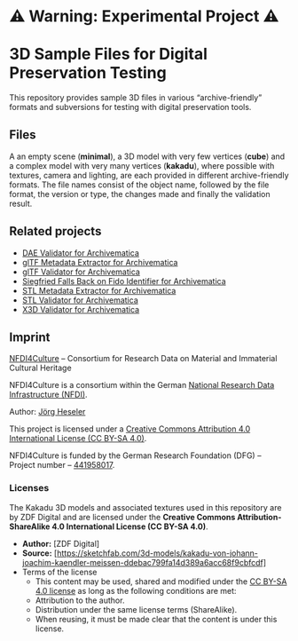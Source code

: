 # ⚠️ Warning: Experimental Project ⚠️<br><br>3D Sample Files for Digital Preservation Testing

This repository provides sample 3D files in various “archive-friendly” formats and subversions for testing with digital preservation tools.

## Files

A an empty scene (**minimal**), a 3D model with very few vertices (**cube**) and a complex model with very many vertices (**kakadu**), where possible with textures, camera and lighting, are each provided in different archive-friendly formats. The file names consist of the object name, followed by the file format, the version or type, the changes made and finally the validation result.

## Related projects

- [DAE Validator for Archivematica](https://github.com/JoergHeseler/dae-validator-for-archivematica)
- [glTF Metadata Extractor for Archivematica](https://github.com/JoergHeseler/gltf-metadata-extractor-for-archivematica)
- [glTF Validator for Archivematica](https://github.com/JoergHeseler/gltf-validator-for-archivematica)
- [Siegfried Falls Back on Fido Identifier for Archivematica](https://github.com/JoergHeseler/siegfried-falls-back-on-fido-identifier-for-archivematica)
- [STL Metadata Extractor for Archivematica](https://github.com/JoergHeseler/stl-metadata-extractor-for-archivematica)
- [STL Validator for Archivematica](https://github.com/JoergHeseler/stl-validator-for-archivematica)
- [X3D Validator for Archivematica](https://github.com/JoergHeseler/x3d-validator-for-archivematica)

## Imprint

[NFDI4Culture](https://nfdi4culture.de/) – Consortium for Research Data on Material and Immaterial Cultural Heritage

NFDI4Culture is a consortium within the German [National Research Data Infrastructure (NFDI)](https://www.nfdi.de/).

Author: [Jörg Heseler](https://orcid.org/0000-0002-1497-627X)

This project is licensed under a [Creative Commons Attribution 4.0 International License (CC BY-SA 4.0)](https://creativecommons.org/licenses/by-sa/4.0/).

NFDI4Culture is funded by the German Research Foundation (DFG) – Project number – [441958017](https://gepris.dfg.de/gepris/projekt/441958017).

### Licenses

The Kakadu 3D models and associated textures used in this repository are by ZDF Digital and are licensed under the **Creative Commons Attribution-ShareAlike 4.0 International License (CC BY-SA 4.0)**.

- **Author:** [ZDF Digital]
- **Source:** [https://sketchfab.com/3d-models/kakadu-von-johann-joachim-kaendler-meissen-ddebac799fa14d389a6acc68f9cbfcdf]
- Terms of the license
  - This content may be used, shared and modified under the [CC BY-SA 4.0 license](https://creativecommons.org/licenses/by-sa/4.0/) as long as the following conditions are met:
  - Attribution to the author.
  - Distribution under the same license terms (ShareAlike).
  - When reusing, it must be made clear that the content is under this license.
